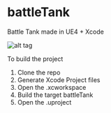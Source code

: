 # battleTank
Battle Tank made in UE4 + Xcode

![alt tag](https://preview.ibb.co/bOOeOv/screenshot.png)

To build the project

1. Clone the repo
2. Generate Xcode Project files
3. Open the .xcworkspace
4. Build the target battleTank
5. Open the .uproject

